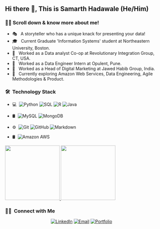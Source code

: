 <h2> Hi there 👋, This is Samarth Hadawale (He/Him) </h2>

<h3> 👨‍💻 Scroll down & know more about me! </h3>

- 🎭 &nbsp; A storyteller who has a unique knack for presenting your data!
- 🎓 &nbsp; Current Graduate 'Information Systems' student at Northeastern University, Boston. 
- 🧰 &nbsp; Worked as a Data analyst Co-op at Revolutionary Integration Group, CT, USA.
- 🧰 &nbsp; Worked as a Data Engineer Intern at Opulent, Pune.
- 🧰 &nbsp; Worked as a Head of Digital Marketing at Jawed Habib Group, India.
- 🎯 &nbsp; Currently exploring Amazon Web Services, Data Engineering, Agile Methodologies & Product. 

<h3> 🛠 &nbsp;Technology Stack</h3>

- 💻 &nbsp;![Python](https://img.shields.io/badge/-Python-333333?style=flat&logo=python)
  ![SQL](https://img.shields.io/badge/-SQL-333333?style=flat&logo=MySQL)
  ![R](https://img.shields.io/badge/R-%23276DC3.svg?&style=flat-square&logo=R)
  ![Java](https://img.shields.io/badge/-Java-333333?style=flat&logo=Java&logoColor=007396)
  
- 🛢 &nbsp;![MySQL](https://img.shields.io/badge/-MySQL-black?style=flat-square&logo=mysql)
  ![MongoDB](https://img.shields.io/badge/-MongoDB-333333?style=flat&logo=mongodb)
 
- ⚙️ &nbsp;![Git](https://img.shields.io/badge/-Git-333333?style=flat&logo=git)
  ![GitHub](https://img.shields.io/badge/-GitHub-333333?style=flat&logo=github)
  ![Markdown](https://img.shields.io/badge/-Markdown-333333?style=flat&logo=markdown)
   
- 🛢 &nbsp;![Amazon AWS](https://img.shields.io/badge/Amazon%20AWS-232F3E?style=flat-square&logo=amazon-aws)

<a href="https://github.com/samarthhadawale">
  <img height="180em" src="https://github-readme-stats.vercel.app/api?username=samarthhadawale&theme=buefy&show_icons=true" />
  <img height="180em" src="https://github-readme-stats.vercel.app/api/top-langs/?username=samarthhadawale&theme=buefy&layout=compact" />
</a>


<h3> 🤝🏻 &nbsp;Connect with Me </h3>

<p align="center">
<a href="https://www.linkedin.com/in/samarthhadawale/"><img alt="LinkedIn" src="https://img.shields.io/badge/LinkedIn-Samarth%20Hadawale-blue?style=flat-square&logo=linkedin"></a>
<a href="mailto:hadawale.sa@northeastern.edu"><img alt="Email" src="https://img.shields.io/badge/Email-hadawale.sa@northeastern.edu-blue?style=flat-square&logo=gmail"></a>
<a href="https://samarthhadawale.github.io/"><img alt="Portfolio" src="https://img.shields.io/badge/-MyPortfolio-61DAFB?logo=portfolio&logoColor=white&logoWidth=30"></a>  
  
</p>
